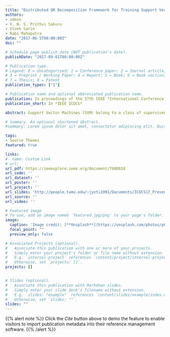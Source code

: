 ```yaml
---
title: "Distributed QR Decomposition Framework for Training Support Vector Machines"
authors:
- admin
- V. N. S. Prithvi Sakuru
- Vivek Sarin
- Rabi Mahapatra
date: "2017-06-5T00:00:00Z"
doi: ""

# Schedule page publish date (NOT publication's date).
publishDate: "2017-09-01T00:00:00Z"

# Publication type.
# Legend: 0 = Uncategorized; 1 = Conference paper; 2 = Journal article;
# 3 = Preprint / Working Paper; 4 = Report; 5 = Book; 6 = Book section;
# 7 = Thesis; 8 = Patent
publication_types: ["1"]

# Publication name and optional abbreviated publication name.
publication: In proceedings of the 37th IEEE *International Conference on Distributed Computing Systems* 2017
publication_short: In *IEEE ICDCS*

abstract: Support Vector Machines (SVM) belong to a class of supervised machine learning algorithms with applications in classification and regression analysis. SVM training is modeled as a convex optimization problem that is computationally tedious and has large memory requirements. Specifically, it is a quadratic programming problem which scales rapidly with the training set size rather than the dimensionality of the feature space. In this work, we first present a novel QR decomposition framework (QRSVM) to efficiently model and solve a large scale SVM problem by capitalizing on low-rank representations of the full kernel matrix rather than solving the problem as a sequence of smaller sub-problems. The low-rank structure of the kernel matrix is leveraged to transform the dense matrix into one with a sparse and separable structure. The modified SVM problem requires significantly lesser memory and computation. Our approach scales linearly with the training set size which makes it applicable to large datasets. This motivates towards our another contribution; exploring a distributed QRSVM framework to solve large-scale SVM classification problems in parallel across a cluster of computing nodes. We also derive an optimal step size for fast convergence of the dual ascent method which is used to solve the quadratic programming problem.

# Summary. An optional shortened abstract.
#summary: Lorem ipsum dolor sit amet, consectetur adipiscing elit. Duis posuere tellus ac convallis placerat. Proin tincidunt magna sed ex sollicitudin condimentum.

tags:
- Source Themes
featured: true

links:
#- name: Custom Link
# url: 
url_pdf: https://ieeexplore.ieee.org/document/7980018
url_code: ''
url_dataset: ''
url_poster: ''
url_project: ''
url_slides: 'http://people.tamu.edu/~jyoti1991/Documents/ICDCS17_Presentation_qrsvm.pdf'
url_source: ''
url_video: ''

# Featured image
# To use, add an image named `featured.jpg/png` to your page's folder. 
image:
  caption: 'Image credit: [**Unsplash**](https://unsplash.com/photos/pLCdAaMFLTE)'
  focal_point: ""
  preview_only: false

# Associated Projects (optional).
#   Associate this publication with one or more of your projects.
#   Simply enter your project's folder or file name without extension.
#   E.g. `internal-project` references `content/project/internal-project/index.md`.
#   Otherwise, set `projects: []`.
projects: []


# Slides (optional).
#   Associate this publication with Markdown slides.
#   Simply enter your slide deck's filename without extension.
#   E.g. `slides: "example"` references `content/slides/example/index.md`.
#   Otherwise, set `slides: ""`.
slides: ""
---
```


{{% alert note %}}
Click the *Cite* button above to demo the feature to enable visitors to import publication metadata into their reference management software.
{{% /alert %}}
